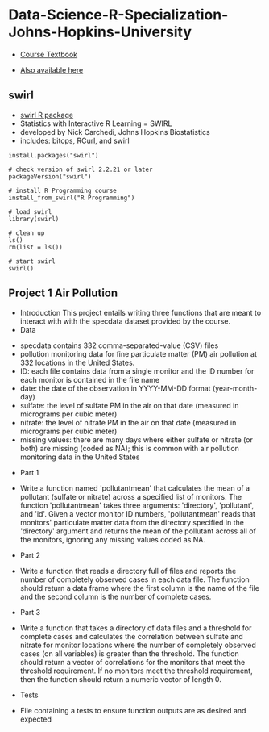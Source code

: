 # Data-Science-R-Specialization-Johns-Hopkins-University
* [Course Textbook](https://leanpub.com/rprogramming?utm_source=coursera&utm_medium=CourseraEmail&utm_campaign=Coursera) 
- [Also available here](https://www.lulu.com/shop/roger-peng/r-programming-for-data-science/paperback/product-22280814.html?page=1&pageSize=4) 

## swirl
* [swirl R package](https://swirlstats.com/)
* Statistics with Interactive R Learning = SWIRL
* developed by Nick Carchedi, Johns Hopkins Biostatistics
* includes: bitops, RCurl, and swirl
  
```# install swirl package
install.packages("swirl")

# check version of swirl 2.2.21 or later
packageVersion("swirl")

# install R Programming course
install_from_swirl("R Programming")

# load swirl
library(swirl)

# clean up
ls()
rm(list = ls())

# start swirl
swirl()
```

## Project 1 Air Pollution
* Introduction
This project entails writing three functions that are meant to interact with with the specdata dataset provided by the course. 
* Data
- specdata contains 332 comma-separated-value (CSV) files 
- pollution monitoring data for fine particulate matter (PM) air pollution at 332 locations in the United States. 
- ID: each file contains data from a single monitor and the ID number for each monitor is contained in the file name 
- date: the date of the observation in YYYY-MM-DD format (year-month-day)
- sulfate: the level of sulfate PM in the air on that date (measured in micrograms per cubic meter)
- nitrate: the level of nitrate PM in the air on that date (measured in micrograms per cubic meter)
- missing values: there are many days where either sulfate or nitrate (or both) are missing (coded as NA); this is common with air pollution monitoring data in the United States
* Part 1
- Write a function named 'pollutantmean' that calculates the mean of a pollutant (sulfate or nitrate) across a specified list of monitors. The function 'pollutantmean' takes three arguments: 'directory', 'pollutant', and 'id'. Given a vector monitor ID numbers, 'pollutantmean' reads that monitors' particulate matter data from the directory specified in the 'directory' argument and returns the mean of the pollutant across all of the monitors, ignoring any missing values coded as NA. 
* Part 2
- Write a function that reads a directory full of files and reports the number of completely observed cases in each data file. The function should return a data frame where the first column is the name of the file and the second column is the number of complete cases.
* Part 3
- Write a function that takes a directory of data files and a threshold for complete cases and calculates the correlation between sulfate and nitrate for monitor locations where the number of completely observed cases (on all variables) is greater than the threshold. The function should return a vector of correlations for the monitors that meet the threshold requirement. If no monitors meet the threshold requirement, then the function should return a numeric vector of length 0. 
* Tests
- File containing a tests to ensure function outputs are as desired and expected
